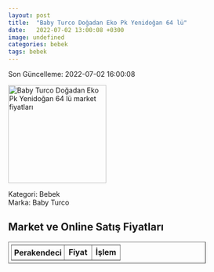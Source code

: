 ```yaml
---
layout: post
title:  "Baby Turco Doğadan Eko Pk Yenidoğan 64 lü"
date:   2022-07-02 13:00:08 +0300
image: undefined
categories: bebek
tags: bebek
---
```


Son Güncelleme: 2022-07-02 16:00:08

<img src="undefined" width="200" alt="Baby Turco Doğadan Eko Pk Yenidoğan 64 lü market fiyatları" />

Kategori: Bebek
<br />
Marka: Baby Turco

<h2>Market ve Online Satış Fiyatları</h2>

<table border="1" style="padding: 5px;width:80%;">
  <tr>
    <td style="padding: 5px;"><strong>Perakendeci</strong></td>
    <td><strong>Fiyat</strong></td>
    <td><strong>İşlem</strong></td>
  </tr>
  
</table>
